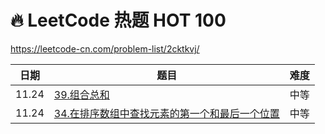 # 🔥 LeetCode 热题 HOT 100

https://leetcode-cn.com/problem-list/2cktkvj/

| 日期  | 题目                                                                                                       | 难度 |
| ----- | ---------------------------------------------------------------------------------------------------------- | ---- |
| 11.24 | [39.组合总和](./record/39.组合总和.md)                                                                     | 中等 |
| 11.24 | [34.在排序数组中查找元素的第一个和最后一个位置](./record/34.在排序数组中查找元素的第一个和最后一个位置.md) | 中等 |
